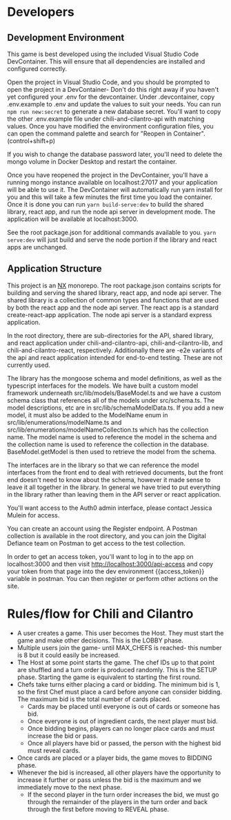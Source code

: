 # Developers

## Development Environment

This game is best developed using the included Visual Studio Code DevContainer. This will ensure that all dependencies are installed and configured correctly.

Open the project in Visual Studio Code, and you should be prompted to open the project in a DevContainer- Don't do this right away if you haven't yet configured your .env for the devcontainer. Under .devcontainer, copy .env.example to .env and update the values to suit your needs. You can run ```npm run new:secret``` to generate a new database secret. You'll want to copy the other .env.example file under chili-and-cilantro-api with matching values. Once you have modified the environment configuration files, you can open the command palette and search for "Reopen in Container". (control+shift+p)

  If you wish to change the database password later, you'll need to delete the mongo volume in Docker Desktop and restart the container.

Once you have reopened the project in the DevContainer, you'll have a running mongo instance available on localhost:27017 and your application will be able to use it. The DevContainer will automatically run yarn install for you and this will take a few minutes the first time you load the container. Once it is done you can run ```yarn build-serve:dev``` to build the shared library, react app, and run the node api server in development mode. The application will be available at localhost:3000.

See the root package.json for additional commands available to you. ```yarn serve:dev``` will just build and serve the node portion if the library and react apps are unchanged.

## Application Structure

This project is an [NX](https://nx.dev) monorepo. The root package.json contains scripts for building and serving the shared library, react app, and node api server. The shared library is a collection of common types and functions that are used by both the react app and the node api server. The react app is a standard create-react-app application. The node api server is a standard express application.

In the root directory, there are sub-directories for the API, shared library, and react application under chili-and-cilantro-api, chili-and-cilantro-lib, and chili-and-cilantro-react, respectively. Additionally there are -e2e variants of the api and react application intended for end-to-end testing. These are not currently used.

The library has the mongoose schema and model definitions, as well as the typescript interfaces for the models. We have built a custom model framework underneath src/lib/models/BaseModel.ts and we have a custom schema class that references all of the models under src/schema.ts. The model descriptions, etc are in src/lib/schemaModelData.ts. If you add a new model, it must also be added to the ModelName enum in src/lib/enumerations/modelName.ts and src/lib/enumerations/modelNameCollection.ts which has the collection name. The model name is used to reference the model in the schema and the collection name is used to reference the collection in the database. BaseModel.getModel is then used to retrieve the model from the schema.

The interfaces are in the library so that we can reference the model interfaces from the front end to deal with retrieved documents, but the front end doesn't need to know about the schema, however it made sense to leave it all together in the library. In general we have tried to put everything in the library rather than leaving them in the API server or react application.

You'll want access to the Auth0 admin interface, please contact Jessica Mulein for access.

You can create an account using the Register endpoint. A Postman collection is available in the root directory, and you can join the Digital Defiance team on Postman to get access to the test collection.

In order to get an access token, you'll want to log in to the app on localhost:3000 and then visit [http://localhost:3000/api-access](http://localhost:3000/api-access) and copy your token from that page into the dev environment {{access_token}} variable in postman. You can then register or perform other actions on the site.

# Rules/flow for Chili and Cilantro

- A user creates a game. This user becomes the Host. They must start the game and make other decisions. This is the LOBBY phase.
- Multiple users join the game- until MAX_CHEFS is reached- this number is 8 but it could easily be increased.
- The Host at some point starts the game. The chef IDs up to that point are shuffled and a turn order is produced randomly. This is the SETUP phase. Starting the game is equivalent to starting the first round.
- Chefs take turns either placing a card or bidding. The minimum bid is 1, so the first Chef must place a card before anyone can consider bidding. The maximum bid is the total number of cards placed.
  - Cards may be placed until everyone is out of cards or someone has bid.
  - Once everyone is out of ingredient cards, the next player must bid.
  - Once bidding begins, players can no longer place cards and must increase the bid or pass.
  - Once all players have bid or passed, the person with the highest bid must reveal cards.
- Once cards are placed or a player bids, the game moves to BIDDING phase.
- Whenever the bid is increased, all other players have the opportunity to increase it further or pass unless the bid is the maximum and we immediately move to the next phase.
  - If the second player in the turn order increases the bid, we must go through the remainder of the players in the turn order and back through the first before moving to REVEAL phase.
